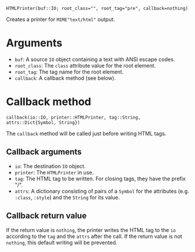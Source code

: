 ```
HTMLPrinter(buf::IO; root_class="", root_tag="pre", callback=nothing)
```

Creates a printer for `MIME"text/html"` output.

# Arguments

  * `buf`: A source `IO` object containing a text with ANSI escape codes.
  * `root_class`: The `class` attribute value for the root element.
  * `root_tag`: The tag name for the root element.
  * `callback`: A callback method (see below).

# Callback method

```
callback(io::IO, printer::HTMLPrinter, tag::String, attrs::Dict{Symbol, String})
```

The `callback` method will be called just before writing HTML tags.

## Callback arguments

  * `io`: The destination `IO` object.
  * `printer`: The `HTMLPrinter` in use.
  * `tag`: The HTML tag to be written. For closing tags, they have the prefix "/".
  * `attrs`: A dictionary consisting of pairs of a `Symbol` for the attributes (e.g. `:class`, `:style`) and the `String` for its value.

## Callback return value

If the return value is `nothing`, the printer writes the HTML tag to the `io` according to the `tag` and the `attrs` after the call. If the return value is not `nothing`, this default writing will be prevented.
